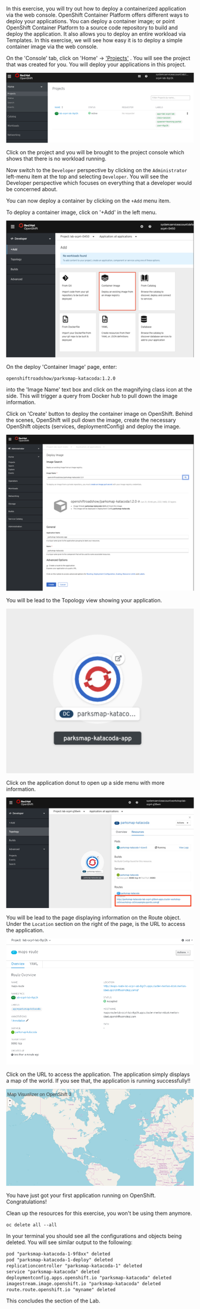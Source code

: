 In this exercise, you will try out how to deploy a containerized application via the web console. OpenShift Container Platform offers different ways to deploy your applications. You can deploy a container image; or point OpenShift Container Platform to a source code repository to build and deploy the application. It also allows you to deploy an entire workload via Templates. In this exercise, we will see how easy it is to deploy a simple container image via the web console.

On the 'Console' tab, click on 'Home' -> ['Projects'](%console_url%) . You will see the project that was created for you. You will deploy your applications in this project.

![project](images/deploy-img1.png)

Click on the project and you will be brought to the project console which shows that there is no workload running.

Now switch to the ``Developer`` perspective by clicking on the ``Administrator`` left-menu item at the top and selecting ``Developer``.  You will see the Developer perspective which focuses on everything that a developer would be concerned about.

You can now deploy a container by clicking on the ``+Add`` menu item.

To deploy a container image, click on '+Add' in the left menu.

![project](images/exercise-2-1.png)

On the deploy 'Container Image' page, enter:

```copy
openshiftroadshow/parksmap-katacoda:1.2.0
```

into the 'Image Name' text box and click on the magnifying class icon at the side. This will trigger a query from Docker hub to pull down the image information.

Click on 'Create' button to deploy the container image on OpenShift. Behind the scenes, OpenShift will pull down the image, create the necessary OpenShift objects (services, deploymentConfig) and deploy the image.

![project](images/exercise-2-2.png)

You will be lead to the Topology view showing your application.

![project](images/exercise-2-3.png)

Click on the application donut to open up a side menu with more information.

![project](images/exercise-2-5.jpeg)


You will be lead to the page displaying information on the Route object.  Under the ```Location``` section on the right of the page, is the URL to access the application.

![project](images/deploy-img-d.png)

Click on the URL to access the application.  The application simply displays a map of the world.  If you see that, the application is running successfully!!

![project](images/deploy-img-e.png)

You have just got your first application running on OpenShift.  Congratulations!

Clean up the resources for this exercise, you won't be using them anymore.

```execute
oc delete all --all
```

In your terminal you should see all the configurations and objects being deleted. You will see similar output to the following:

```
pod "parksmap-katacoda-1-9f8xx" deleted
pod "parksmap-katacoda-1-deploy" deleted
replicationcontroller "parksmap-katacoda-1" deleted
service "parksmap-katacoda" deleted
deploymentconfig.apps.openshift.io "parksmap-katacoda" deleted
imagestream.image.openshift.io "parksmap-katacoda" deleted
route.route.openshift.io "myname" deleted
```

This concludes the section of the Lab.
